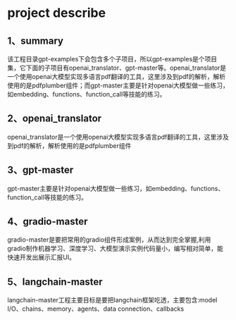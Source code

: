 # project describe

## 1、summary

该工程目录gpt-examples下会包含多个子项目，所以gpt-examples是个项目集，它下面的子项目有openai_translator、gpt-master等。openai_translator是一个使用openai大模型实现多语言pdf翻译的工具，这里涉及到pdf的解析，解析使用的是pdfplumber组件；而gpt-master主要是针对openai大模型做一些练习，如embedding、functions、function_call等技能的练习。

## 2、openai_translator

openai_translator是一个使用openai大模型实现多语言pdf翻译的工具，这里涉及到pdf的解析，解析使用的是pdfplumber组件

## 3、gpt-master

gpt-master主要是针对openai大模型做一些练习，如embedding、functions、function_call等技能的练习。

## 4、gradio-master

gradio-master是要把常用的gradio组件形成案例，从而达到完全掌握,利用gradio制作机器学习、深度学习、大模型演示实例代码量小，编写相对简单，能快速开发出展示汇报UI。

## 5、langchain-master

langchain-master工程主要目标是要把langchain框架吃透，主要包含:model I/O、chains、memory、agents、data connection、callbacks